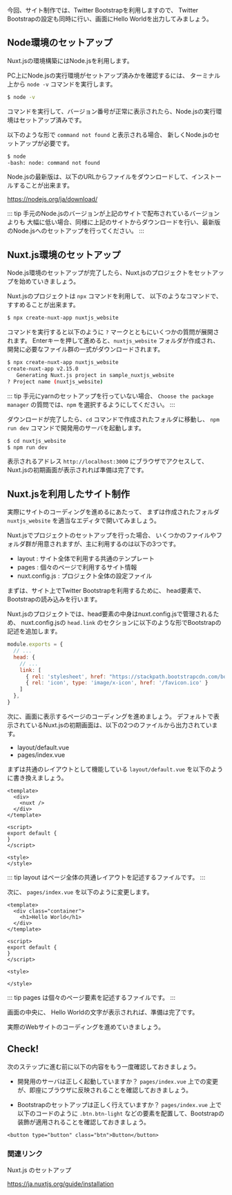 今回、サイト制作では、Twitter Bootstrapを利用しますので、
Twitter Bootstrapの設定も同時に行い、画面にHello Worldを出力してみましょう。

## Node環境のセットアップ

Nuxt.jsの環境構築にはNode.jsを利用します。

PC上にNode.jsの実行環境がセットアップ済みかを確認するには、
ターミナル上から `node -v` コマンドを実行します。

```bash
$ node -v 
```

コマンドを実行して、バージョン番号が正常に表示されたら、Node.jsの実行環境はセットアップ済みです。

以下のような形で `command not found` と表示される場合、
新しくNode.jsのセットアップが必要です。

```bash
$ node
-bash: node: command not found

```

Node.jsの最新版は、以下のURLからファイルをダウンロードして、インストールすることが出来ます。

https://nodejs.org/ja/download/

::: tip
手元のNode.jsのバージョンが上記のサイトで配布されているバージョンよりも
大幅に低い場合、同様に上記のサイトからダウンロードを行い、最新版のNode.jsへのセットアップを行ってください。
:::

<complete-button />

## Nuxt.js環境のセットアップ

Node.js環境のセットアップが完了したら、Nuxt.jsのプロジェクトをセットアップを始めていきましょう。

Nuxt.jsのプロジェクトは `npx` コマンドを利用して、
以下のようなコマンドで、すすめることが出来ます。

```bash
$ npx create-nuxt-app nuxtjs_website
```

コマンドを実行すると以下のように `?` マークとともにいくつかの質問が展開されます。
Enterキーを押して進めると、`nuxtjs_website` フォルダが作成され、
開発に必要なファイル群の一式がダウンロードされます。

```bash
$ npx create-nuxt-app nuxtjs_website
create-nuxt-app v2.15.0
   Generating Nuxt.js project in sample_nuxtjs_website
? Project name (nuxtjs_website) 
```

::: tip 
手元にyarnのセットアップを行っていない場合、
`Choose the package manager` の質問では、`npm` を選択するようにしてください。
:::

ダウンロードが完了したら、`cd` コマンドで作成されたフォルダに移動し、
`npm run dev` コマンドで開発用のサーバを起動します。

```bash
$ cd nuxtjs_website
$ npm run dev
```

表示されるアドレス `http://localhost:3000` にブラウザでアクセスして、
Nuxt.jsの初期画面が表示されれば準備は完了です。

<complete-button />

## Nuxt.jsを利用したサイト制作

実際にサイトのコーディングを進めるにあたって、
まずは作成されたフォルダ `nuxtjs_website` を適当なエディタで開いてみましょう。

Nuxt.jsでプロジェクトのセットアップを行った場合、
いくつかのファイルやフォルダ群が用意されますが、主に利用するのは以下の3つです。

- layout : サイト全体で利用する共通のテンプレート
- pages : 個々のページで利用するサイト情報
- nuxt.config.js : プロジェクト全体の設定ファイル

まずは、サイト上でTwitter Bootstrapを利用するために、
head要素で、Bootstrapの読み込みを行います。

Nuxt.jsのプロジェクトでは、head要素の中身はnuxt.config.jsで管理されるため、
nuxt.config.jsの `head.link` のセクションに以下のような形でBootstrapの記述を追加します。

```js
module.exports = {
  // ...
  head: {
    // ...
    link: [
      { rel: 'stylesheet', href: "https://stackpath.bootstrapcdn.com/bootstrap/4.4.1/css/bootstrap.min.css" },
      { rel: 'icon', type: 'image/x-icon', href: '/favicon.ico' }
    ]
  },
}
```

次に、画面に表示するページのコーディングを進めましょう。
デフォルトで表示されているNuxt.jsの初期画面は、以下の2つのファイルから出力されています。

- layout/default.vue
- pages/index.vue

まずは共通のレイアウトとして機能している 
`layout/default.vue` を以下のように書き換えましょう。

```vue
<template>
  <div>
    <nuxt />
  </div>
</template>

<script>
export default {
}
</script>

<style>
</style>
```

::: tip
layout はページ全体の共通レイアウトを記述するファイルです。
:::

次に、 `pages/index.vue` を以下のように変更します。

```vue
<template>
  <div class="container">
    <h1>Hello World</h1>
  </div>
</template>

<script>
export default {
}
</script>

<style>

</style>
```

::: tip
pages は個々のページ要素を記述するファイルです。
:::

画面の中央に、 Hello Worldの文字が表示されれば、準備は完了です。

実際のWebサイトのコーディングを進めていきましょう。

<complete-button />

## Check! 

次のステップに進む前に以下の内容をもう一度確認しておきましょう。

- 開発用のサーバは正しく起動していますか？ `pages/index.vue` 上での変更が、即座にブラウザに反映されることを確認しておきましょう。

- Bootstrapのセットアップは正しく行えていますか？ `pages/index.vue` 上で以下のコードのように
 `.btn.btn-light` などの要素を配置して、Bootstrapの装飾が適用されることを確認しておきましょう。

```vue
<button type="button" class="btn">Button</button>
```

### 関連リンク

Nuxt.js のセットアップ

https://ja.nuxtjs.org/guide/installation

